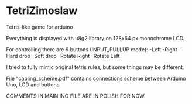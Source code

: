 # TetriZimoslaw
 Tetris-like game for arduino
 
 Everything is displayed with u8g2 library on 128x64 px monochrome LCD.
 
 For controlling there are 6 buttons (INPUT_PULLUP mode):
 -Left
 -Right
 -Hard drop
 -Soft drop
 -Rotate Right
 -Rotate Left
 
 I tried to fully mimic original tetris rules, but some things may be different.
 
 File "cabling_scheme.pdf" contains connections scheme between Arduino Uno, LCD and buttons.
 
 COMMENTS IN MAIN.INO FILE ARE IN POLISH FOR NOW.
